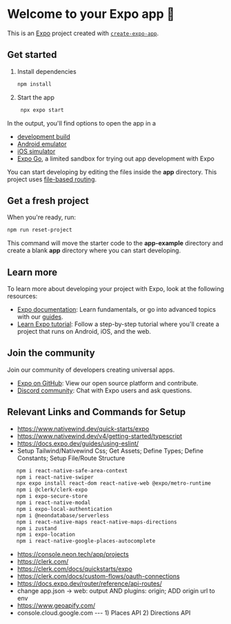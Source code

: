 # Welcome to your Expo app 👋

This is an [Expo](https://expo.dev) project created with [`create-expo-app`](https://www.npmjs.com/package/create-expo-app).

## Get started

1. Install dependencies

   ```bash
   npm install
   ```

2. Start the app

   ```bash
    npx expo start
   ```

In the output, you'll find options to open the app in a

- [development build](https://docs.expo.dev/develop/development-builds/introduction/)
- [Android emulator](https://docs.expo.dev/workflow/android-studio-emulator/)
- [iOS simulator](https://docs.expo.dev/workflow/ios-simulator/)
- [Expo Go](https://expo.dev/go), a limited sandbox for trying out app development with Expo

You can start developing by editing the files inside the **app** directory. This project uses [file-based routing](https://docs.expo.dev/router/introduction).

## Get a fresh project

When you're ready, run:

```bash
npm run reset-project
```

This command will move the starter code to the **app-example** directory and create a blank **app** directory where you can start developing.

## Learn more

To learn more about developing your project with Expo, look at the following resources:

- [Expo documentation](https://docs.expo.dev/): Learn fundamentals, or go into advanced topics with our [guides](https://docs.expo.dev/guides).
- [Learn Expo tutorial](https://docs.expo.dev/tutorial/introduction/): Follow a step-by-step tutorial where you'll create a project that runs on Android, iOS, and the web.

## Join the community

Join our community of developers creating universal apps.

- [Expo on GitHub](https://github.com/expo/expo): View our open source platform and contribute.
- [Discord community](https://chat.expo.dev): Chat with Expo users and ask questions.

## Relevant Links and Commands for Setup
- https://www.nativewind.dev/quick-starts/expo
- https://www.nativewind.dev/v4/getting-started/typescript
- https://docs.expo.dev/guides/using-eslint/ 
- Setup Tailwind/Nativewind Css; Get Assets; Define Types; Define Constants; Setup File/Route Structure
```bash
   npm i react-native-safe-area-context
   npm i react-native-swiper
   npx expo install react-dom react-native-web @expo/metro-runtime
   npm i @clerk/clerk-expo
   npm i expo-secure-store
   npm i react-native-modal
   npm i expo-local-authentication
   npm i @neondatabase/serverless 
   npm i react-native-maps react-native-maps-directions
   npm i zustand
   npm i expo-location
   npm i react-native-google-places-autocomplete
```
- https://console.neon.tech/app/projects
- https://clerk.com/
- https://clerk.com/docs/quickstarts/expo
- https://clerk.com/docs/custom-flows/oauth-connections
- https://docs.expo.dev/router/reference/api-routes/
- change app.json -> web: output AND plugins: origin; ADD origin url to env
- https://www.geoapify.com/
- console.cloud.google.com --- 1) Places API 2) Directions API
